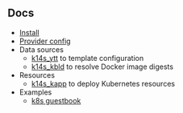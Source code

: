## Docs

- [Install](install.md)
- [Provider config](provider.md)
- Data sources
  - [k14s_ytt](k14s_ytt.md) to template configuration
  - [k14s_kbld](k14s_kbld.md) to resolve Docker image digests
- Resources
  - [k14s_kapp](k14s_kapp.md) to deploy Kubernetes resources
- Examples
  - [k8s guestbook](../examples/guestbook)
